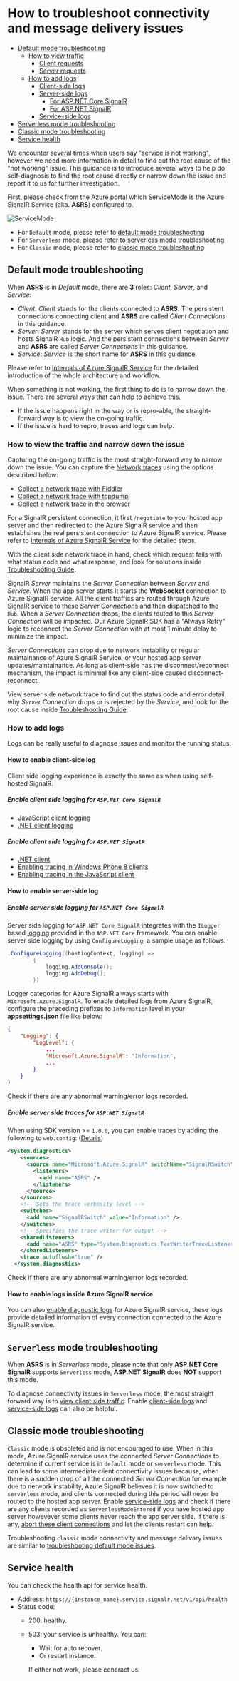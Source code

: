# How to troubleshoot connectivity and message delivery issues

- [Default mode troubleshooting](#default_mode_tsg)
    - [How to view traffic](#view_traffic)
        - [Client requests](#view_traffic_client)
        - [Server requests](#view_traffic_server)
    - [How to add logs](#add_logs)
        - [Client-side logs](#add_logs_client)
        - [Server-side logs](#add_logs_server)
            - [For ASP.NET Core SignalR](#add_logs_server_aspnetcore)
            - [For ASP.NET SignalR](#add_logs_server_aspnet)
        - [Service-side logs](#add_logs_service)
- [Serverless mode troubleshooting](#serverless_mode_tsg)
- [Classic mode troubleshooting](#classic_mode_tsg)
- [Service health](#service_health)

We encounter several times when users say "service is not working", however we need more information in detail to find out the root cause of the "not working" issue. This guidance is to introduce several ways to help do self-diagnosis to find the root cause directly or narrow down the issue and report it to us for further investigation.

First, please check from the Azure portal which ServiceMode is the Azure SignalR Service (aka. **ASRS**) configured to.

![ServiceMode](./images/service-mode.png)

* For `Default` mode, please refer to [default mode troubleshooting](#default_mode_tsg)
* For `Serverless` mode, please refer to [serverless mode troubleshooting](#serverless_mode_tsg)
* For `Classic` mode, please refer to [classic mode troubleshooting](#classic_mode_tsg)

<a name="default_mode_tsg"></a>
## Default mode troubleshooting
When **ASRS** is in *Default* mode, there are **3** roles: *Client*, *Server*, and *Service*:
* *Client*: *Client* stands for the clients connected to **ASRS**. The persistent connections connecting client and **ASRS** are called *Client Connections* in this guidance.
* *Server*: *Server* stands for the server which serves client negotiation and hosts SignalR `Hub` logic. And the persistent connections between *Server* and **ASRS** are called *Server Connections* in this guidance.
* *Service*: *Service* is the short name for **ASRS** in this guidance.

Please refer to [Internals of Azure SignalR Service](./internal.md) for the detailed introduction of the whole architecture and workflow.

When something is not working, the first thing to do is to narrow down the issue. There are several ways that can help to achieve this. 
* If the issue happens right in the way or is repro-able, the straight-forward way is to view the on-going traffic. 
* If the issue is hard to repro, traces and logs can help.

<a name="view_traffic"></a>
### How to view the traffic and narrow down the issue
Capturing the on-going traffic is the most straight-forward way to narrow down the issue. You can capture the [Network traces](https://docs.microsoft.com/en-us/aspnet/core/signalr/diagnostics#network-traces) using the options described below:

- [Collect a network trace with Fiddler](https://docs.microsoft.com/en-us/aspnet/core/signalr/diagnostics#network-traces)
- [Collect a network trace with tcpdump](https://docs.microsoft.com/en-us/aspnet/core/signalr/diagnostics#collect-a-network-trace-with-tcpdump-macos-and-linux-only)
- [Collect a network trace in the browser](https://docs.microsoft.com/en-us/aspnet/core/signalr/diagnostics#collect-a-network-trace-in-the-browser)

<a name="view_traffic_client"></a>

For a SignalR persistent connection, it first `/negotiate` to your hosted app server and then redirected to the Azure SignalR service and then establishes the real persistent connection to Azure SignalR service. Please refer to [Internals of Azure SignalR Service](./internal.md) for the detailed steps.

With the client side network trace in hand, check which request fails with what status code and what response, and look for solutions inside [Troubleshooting Guide](./tsg.md).

<a name="view_traffic_server"></a>

SignalR *Server* maintains the *Server Connection* between *Server* and *Service*. When the app server starts it starts the **WebSocket** connection to Azure SignalR service. All the client traffics are routed through Azure SignalR service to these *Server Connection*s and then dispatched to the `Hub`. When a *Server Connection* drops, the clients routed to this *Server Connection* will be impacted. Our Azure SignalR SDK has a "Always Retry" logic to reconnect the *Server Connection* with at most 1 minute delay to minimize the impact.

*Server Connection*s can drop due to network instability or regular maintainance of Azure SignalR Service, or your hosted app server updates/maintainance. As long as client-side has the disconnect/reconnect mechanism, the impact is minimal like any client-side caused disconnect-reconnect.

View server side network trace to find out the status code and error detail why *Server Connection* drops or is rejected by the *Service*, and look for the root cause inside [Troubleshooting Guide](./tsg.md).

<a name="add_logs"></a>
### How to add logs
Logs can be really useful to diagnose issues and monitor the running status.

<a name="add_logs_client"></a>
#### How to enable client-side log
Client side logging experience is exactly the same as when using self-hosted SignalR.
<a name="add_logs_client_aspnetcore"></a>
##### Enable client side logging for `ASP.NET Core SignalR`
- [JavaScript client logging](https://docs.microsoft.com/en-us/aspnet/core/signalr/diagnostics#javascript-client-logging)
- [.NET client logging](https://docs.microsoft.com/en-us/aspnet/core/signalr/diagnostics#net-client-logging)

<a name="add_logs_client_aspnet"></a>
##### Enable client side logging for `ASP.NET SignalR`
- [.NET client](https://docs.microsoft.com/en-us/aspnet/signalr/overview/testing-and-debugging/enabling-signalr-tracing#enabling-tracing-in-the-net-client-windows-desktop-apps)
- [Enabling tracing in Windows Phone 8 clients](https://docs.microsoft.com/en-us/aspnet/signalr/overview/testing-and-debugging/enabling-signalr-tracing#enabling-tracing-in-windows-phone-8-clients)
- [Enabling tracing in the JavaScript client](https://docs.microsoft.com/en-us/aspnet/signalr/overview/testing-and-debugging/enabling-signalr-tracing#enabling-tracing-in-the-javascript-client)

<a name="add_logs_server"></a>
#### How to enable server-side log
<a name="add_logs_server_aspnetcore"></a>
##### Enable server side logging for `ASP.NET Core SignalR`
Server side logging for `ASP.NET Core SignalR` integrates with the `ILogger` based [logging](https://docs.microsoft.com/en-us/aspnet/core/fundamentals/logging/?view=aspnetcore-2.1&tabs=aspnetcore2x) provided in the `ASP.NET Core` framework. You can enable server side logging by using `ConfigureLogging`, a sample usage as follows:
```cs
.ConfigureLogging((hostingContext, logging) =>
        {
            logging.AddConsole();
            logging.AddDebug();
        })
```
Logger categories for Azure SignalR always starts with `Microsoft.Azure.SignalR`. To enable detailed logs from Azure SignalR, configure the preceding prefixes to `Information` level in your **appsettings.json** file like below:
```JSON
{
    "Logging": {
        "LogLevel": {
            ...
            "Microsoft.Azure.SignalR": "Information",
            ...
        }
    }
}
```

Check if there are any abnormal warning/error logs recorded. 

<a name="add_logs_server_aspnet"></a>
##### Enable server side traces for `ASP.NET SignalR`
When using SDK version >= `1.0.0`, you can enable traces by adding the following to `web.config`: ([Details](https://github.com/Azure/azure-signalr/issues/452#issuecomment-478858102))
```xml
<system.diagnostics>
    <sources>
      <source name="Microsoft.Azure.SignalR" switchName="SignalRSwitch">
        <listeners>
          <add name="ASRS" />
        </listeners>
      </source>
    </sources>
    <!-- Sets the trace verbosity level -->
    <switches>
      <add name="SignalRSwitch" value="Information" />
    </switches>
    <!-- Specifies the trace writer for output -->
    <sharedListeners>
      <add name="ASRS" type="System.Diagnostics.TextWriterTraceListener" initializeData="asrs.log.txt" />
    </sharedListeners>
    <trace autoflush="true" />
  </system.diagnostics>
```

Check if there are any abnormal warning/error logs recorded. 

<a name="add_logs_service"></a>
#### How to enable logs inside Azure SignalR service
You can also [enable diagnostic logs](https://docs.microsoft.com/en-us/azure/azure-signalr/signalr-tutorial-diagnostic-logs) for Azure SignalR service, these logs provide detailed information of every connection connected to the Azure SignalR service.

<a name="serverless_mode_tsg"></a>
## `Serverless` mode troubleshooting
When **ASRS** is in *Serverless* mode, please note that only **ASP.NET Core SignalR** supports `Serverless` mode, **ASP.NET SignalR** does **NOT** support this mode.

To diagnose connectivity issues in `Serverless` mode, the most straight forward way is to [view client side traffic](#view_traffic_client). Enable [client-side logs](#add_logs_client) and [service-side logs](#add_logs_service) can also be helpful.

<a name="classic_mode_tsg"></a>
## Classic mode troubleshooting
`Classic` mode is obsoleted and is not encouraged to use. When in this mode, Azure SignalR service uses the connected *Server Connections* to determine if current service is in `default` mode or `serverless` mode. This can lead to some intermediate client connectivity issues because, when there is a sudden drop of all the connected *Server Connection* for example due to network instability, Azure SignalR believes it is now switched to `serverless` mode, and clients connected during this period will never be routed to the hosted app server. Enable [service-side logs](#add_logs_service) and check if there are any clients recorded as `ServerlessModeEntered` if you have hosted app server howevever some clients never reach the app server side. If there is any, [abort these client connections](#TODO_Add_REST_API) and let the clients restart can help.

Troubleshooting `classic` mode connectivity and message delivary issues are similar to [troubleshooting default mode issues](#default_mode_tsg).

## Service health

You can check the health api for service health.

* Address: `https://{instance_name}.service.signalr.net/v1/api/health`
* Status code:
  * 200: healthy.
  * 503: your service is unhealthy.
    You can:
    * Wait for auto recover.
    * Or restart instance.
    
    If either not work, please concract us.
